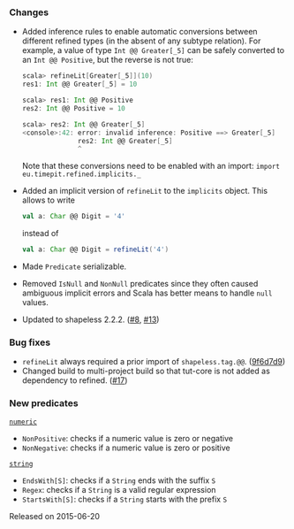 ### Changes

* Added inference rules to enable automatic conversions between different
  refined types (in the absent of any subtype relation). For example, a value
  of type `Int @@ Greater[_5]` can be safely converted to an `Int @@ Positive`,
  but the reverse is not true:

  ```scala
  scala> refineLit[Greater[_5]](10)
  res1: Int @@ Greater[_5] = 10

  scala> res1: Int @@ Positive
  res2: Int @@ Positive = 10

  scala> res2: Int @@ Greater[_5]
  <console>:42: error: invalid inference: Positive ==> Greater[_5]
                res2: Int @@ Greater[_5]
                ^
  ```
  Note that these conversions need to be enabled with an import:
  `import eu.timepit.refined.implicits._`
* Added an implicit version of `refineLit` to the `implicits` object.
  This allows to write

  ```scala
  val a: Char @@ Digit = '4'
  ```
  instead of
  ```scala
  val a: Char @@ Digit = refineLit('4')
  ```
* Made `Predicate` serializable.
* Removed `IsNull` and `NonNull` predicates since they often caused ambiguous
  implicit errors and Scala has better means to handle `null` values.
* Updated to shapeless 2.2.2. ([#8], [#13])

### Bug fixes

* `refineLit` always required a prior import of `shapeless.tag.@@`. ([9f6d7d9])
* Changed build to multi-project build so that tut-core is not added as
  dependency to refined. ([#17])

### New predicates

[`numeric`](https://github.com/fthomas/refined/blob/v0.1.0/src/main/scala/eu/timepit/refined/numeric.scala)

* `NonPositive`: checks if a numeric value is zero or negative
* `NonNegative`: checks if a numeric value is zero or positive

[`string`](https://github.com/fthomas/refined/blob/v0.1.0/src/main/scala/eu/timepit/refined/string.scala)

* `EndsWith[S]`: checks if a `String` ends with the suffix `S`
* `Regex`: checks if a `String` is a valid regular expression
* `StartsWith[S]`: checks if a `String` starts with the prefix `S`

[#8]: https://github.com/fthomas/refined/issues/8
[#13]: https://github.com/fthomas/refined/issues/13
[#17]: https://github.com/fthomas/refined/issues/17
[9f6d7d9]: https://github.com/fthomas/refined/commit/9f6d7d9ba22d20eee0a2fe2f721cde30fb4f94f9

Released on 2015-06-20
